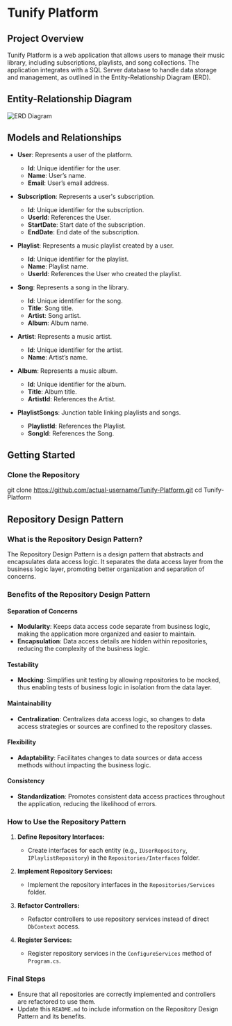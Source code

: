 # Tunify Platform

## Project Overview
Tunify Platform is a web application that allows users to manage their music library, including subscriptions, playlists, and song collections. The application integrates with a SQL Server database to handle data storage and management, as outlined in the Entity-Relationship Diagram (ERD).

## Entity-Relationship Diagram
![ERD Diagram](https://github.com/nooralbonne/Tunify-Platform1/blob/master/Tunify.png)

## Models and Relationships

- **User**: Represents a user of the platform.
  - **Id**: Unique identifier for the user.
  - **Name**: User’s name.
  - **Email**: User’s email address.

- **Subscription**: Represents a user's subscription.
  - **Id**: Unique identifier for the subscription.
  - **UserId**: References the User.
  - **StartDate**: Start date of the subscription.
  - **EndDate**: End date of the subscription.

- **Playlist**: Represents a music playlist created by a user.
  - **Id**: Unique identifier for the playlist.
  - **Name**: Playlist name.
  - **UserId**: References the User who created the playlist.

- **Song**: Represents a song in the library.
  - **Id**: Unique identifier for the song.
  - **Title**: Song title.
  - **Artist**: Song artist.
  - **Album**: Album name.

- **Artist**: Represents a music artist.
  - **Id**: Unique identifier for the artist.
  - **Name**: Artist’s name.

- **Album**: Represents a music album.
  - **Id**: Unique identifier for the album.
  - **Title**: Album title.
  - **ArtistId**: References the Artist.

- **PlaylistSongs**: Junction table linking playlists and songs.
  - **PlaylistId**: References the Playlist.
  - **SongId**: References the Song.

## Getting Started

### Clone the Repository
git clone https://github.com/actual-username/Tunify-Platform.git
cd Tunify-Platform


## Repository Design Pattern

### What is the Repository Design Pattern?
The Repository Design Pattern is a design pattern that abstracts and encapsulates data access logic. It separates the data access layer from the business logic layer, promoting better organization and separation of concerns.

### Benefits of the Repository Design Pattern

#### Separation of Concerns
- **Modularity**: Keeps data access code separate from business logic, making the application more organized and easier to maintain.
- **Encapsulation**: Data access details are hidden within repositories, reducing the complexity of the business logic.

#### Testability
- **Mocking**: Simplifies unit testing by allowing repositories to be mocked, thus enabling tests of business logic in isolation from the data layer.

#### Maintainability
- **Centralization**: Centralizes data access logic, so changes to data access strategies or sources are confined to the repository classes.

#### Flexibility
- **Adaptability**: Facilitates changes to data sources or data access methods without impacting the business logic.

#### Consistency
- **Standardization**: Promotes consistent data access practices throughout the application, reducing the likelihood of errors.

### How to Use the Repository Pattern

1. **Define Repository Interfaces:**
   - Create interfaces for each entity (e.g., `IUserRepository`, `IPlaylistRepository`) in the `Repositories/Interfaces` folder.

2. **Implement Repository Services:**
   - Implement the repository interfaces in the `Repositories/Services` folder.

3. **Refactor Controllers:**
   - Refactor controllers to use repository services instead of direct `DbContext` access.

4. **Register Services:**
   - Register repository services in the `ConfigureServices` method of `Program.cs`.

### Final Steps
- Ensure that all repositories are correctly implemented and controllers are refactored to use them.
- Update this `README.md` to include information on the Repository Design Pattern and its benefits.
